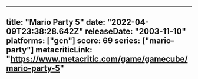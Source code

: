 
---
title: "Mario Party 5"
date: "2022-04-09T23:38:28.642Z"
releaseDate: "2003-11-10"
platforms: ["gcn"]
score: 69
series: ["mario-party"]
metacriticLink: "https://www.metacritic.com/game/gamecube/mario-party-5"
---
